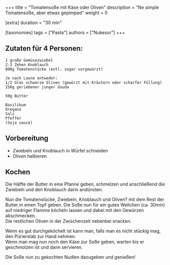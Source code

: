 +++
title = "Tomatensoße mit Käse oder Oliven"
description = "Ne simple Tomatensoße, aber etwas gepimped"
weight = 0

[extra]
duration = "30 min"

[taxonomies]
tags = ["Pasta"]
authors = ["Nukesor"]
+++

## Zutaten für 4 Personen:

```
1 große Gemüsezwiebel
2-3 Zehen Knoblauch
800g Tomatenstücke (evtl. sogar vorgewürzt)

Je nach Laune entweder: 
1/2 Glas schwarze Oliven (gewürzt mit Kräutern oder scharfer Füllung)
250g geriebener junger Gouda

50g Butter

Basilikum
Oregano
Salz
Pfeffer
(Soja sauce)
```

## Vorbereitung

- Zwiebeln und Knoblauch in Würfel schneiden
- Oliven halbieren

## Kochen

Die Hälfte der Butter in eine Pfanne geben, schmelzen und anschließend die Zwiebeln und den Knoblauch darin andünsten.

Nun die Tomatenstücke, Zwiebeln, Knoblauch und Oliven? mit dem Rest der Butter in einen Topf geben.
Die Soße nun für ein gutes Weilchen (ca. 30min) auf niedriger Flamme köcheln lassen und dabei mit den Gewürzen abschmecken. \
Die restlichen Oliven in der Zwischenzeit nebenbei snacken.

Wenn es gut durchgeköchelt ist kann man, falls man es nicht stückig mag, den Pürierstab zur Hand nehmen. \
Wenn man mag nun noch den Käse zur Soße geben, warten bis er geschmolzen ist und dann servieren.

Die Soße nun zu gekochten Nudlen dazugeben und genießen!
